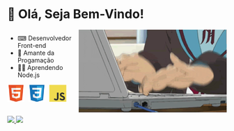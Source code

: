 # 👊 Olá, Seja Bem-Vindo! 


<img src = "banner.gif" width = "340px" align = "right">

##

- ⌨ Desenvolvedor Front-end
- 💙 Amante da Progamação
- 👨‍💻 Aprendendo Node.js

<div>
  <img src="https://github.com/devicons/devicon/blob/master/icons/html5/html5-original.svg" title="HTML5" alt="HTML" width="40" height="40"/>&nbsp;
  <img src="https://github.com/devicons/devicon/blob/master/icons/css3/css3-original.svg" title="CSS" alt="CSS" width="40" height="40"/>&nbsp;
  <img src="https://github.com/devicons/devicon/blob/master/icons/javascript/javascript-original.svg" title="JavaScript" alt="JavaScript" width="40" height="40"/>&nbsp;
</div>

##

<div>
  <a href="https://github.com/AgnaldoSodre">
  <img height="180em" src="https://github-readme-stats.vercel.app/api?username=agnaldosodre&show_icons=true&theme=dark&include_all_commits=true&count_private=true"/>
  <img height="180em" src="https://github-readme-stats.vercel.app/api/top-langs/?username=agnaldosodre&layout=compact&langs_count=16&theme=dark"/>
</div>
